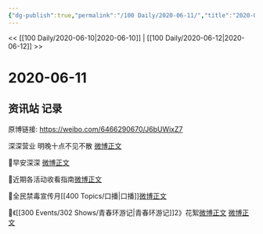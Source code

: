 ```yaml
---
{"dg-publish":true,"permalink":"/100 Daily/2020-06-11/","title":"2020-06-11","created":"2023-04-05T19:46:43.885+08:00","updated":"2023-04-05T19:47:15.719+08:00"}
---
```



<< [[100 Daily/2020-06-10\|2020-06-10]] | [[100 Daily/2020-06-12\|2020-06-12]] >>

# 2020-06-11

## 资讯站 记录

原博链接: https://weibo.com/6466290670/J6bUWixZ7

深深营业 明晚十点不见不散
[微博正文](https://m.weibo.cn/6466290670/4514770772884245)

🎵早安深深 [微博正文](https://m.weibo.cn/6466290670/4514544452017467)

🎵近期各活动收看指南[微博正文](https://m.weibo.cn/6466290670/4514591412065839)

🎵全民禁毒宣传月[[400 Topics/口播\|口播]][微博正文](https://m.weibo.cn/6466290670/4514554153760855)

🎵《[[300 Events/302 Shows/青春环游记\|青春环游记]]2》花絮[微博正文](https://m.weibo.cn/6466290670/4514664731762563) [微博正文](https://m.weibo.cn/6466290670/4514692876127677)
